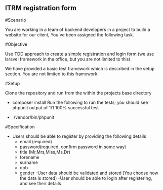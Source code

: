 ## ITRM registration form 

#Scenario

You are working in a team of backend developers in a project to build a website for our client, You've been assigned the following task.

#Objective

Use TDD approach to create a simple registration and login form (we use laravel framework in the office, but you are not limited to this)

We have provided a basic test framework which is described in the setup section. You are not limited to this framework.

#Setup

Clone the repository and run from the within the projects base directory

- composer install
Run the following to run the tests; you should see phpunit output of 1/1 100% successful test

- ./vendor/bin/phpunit

#Specification

- Users should be able to register by providing the following details
	- email (required)
	- password(required, confirm password in some way)
	- title (Mr,Mrs,Miss,Ms,Dr)
	- forename
	- surname
	- dob
	- gender
-User data should be validated and stored (You choose how the data is stored)
-User should be able to login after registering, and see their details